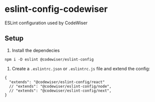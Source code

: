 # eslint-config-codewiser

ESLint configuration used by CodeWiser

## Setup

1. Install the dependecies

```
npm i -D eslint @codewiser/eslint-config

```

1. Create a `.eslintrc.json` or `.eslintrc.js`  file and extend the config:

```
{
  "extends": "@codewiser/eslint-config/react"
  // "extends": "@codewiser/eslint-config/node",
  // "extends": "@codewiser/eslint-config/next",
}
```
